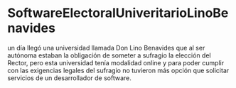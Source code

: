 # SoftwareElectoralUniveritarioLinoBenavides
un día llegó una universidad llamada Don Lino Benavides que al ser autónoma estaban la obligación de someter a sufragio la elección del Rector, pero esta universidad tenía modalidad online y para poder cumplir con las exigencias legales del sufragio no tuvieron más opción que solicitar servicios de un desarrollador de software.
